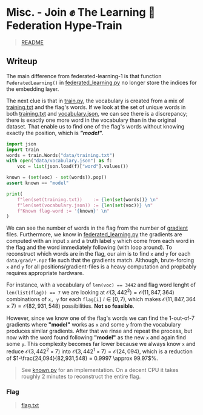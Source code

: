 
# Misc. - Join :fist: The Learning :book: Federation Hype-Train

> [README](../README.md)

## Writeup

The main difference from federated-learning-1 is that function `FederatedLearning()` in [federated_learning.py](../src/federated_learning.py) no longer store the indices for the embedding layer.

The next clue is that in [train.py](../src/train.py), the vocabulary is created from a mix of [training.txt](../src/data/training.txt) and the flag's words.
If we look at the set of unique words in both [training.txt](../src/data/training.txt) and [vocabulary.json](../src/data/vocabulary.json), we can see there is a discrepancy; there is exactly one more word in the vocabulary than in the original dataset.
That enable us to find one of the flag's words without knowing exactly the position, which is ***"model"***.

```py
import json
import train
words = train.Words("data/training.txt")
with open("data/vocabulary.json") as f:
	voc = list(json.load(f)["word"].values())

known = (set(voc) - set(words)).pop()
assert known == "model"

print(
	f"len(set(training.txt))    := {len(set(words))} \n"
	f"len(set(vocabulary.json)) := {len(set(voc))} \n"
	f"Known flag-word := '{known}' \n"
)
```

We can see the number of words in the flag from the number of [gradient](../src/data/grad/) files. 
Furthermore, we know in [federated_learning.py](../src/federated_learning.py) the gradients are computed with an input `x` and a truth label `y` which come from each word in the flag and the word immediately following (with loop around).
To reconstruct which words are in the flag, our aim is to find `x` and `y` for each `data/grad/*.npz` file such that the gradients match.
Although, brute-forcing `x` and `y` for all positions/gradient-files is a heavy computation and propbably requires appropriate hardware.

For instance, with a vocabulary of `len(voc) == 3442` and flag word lenght of `len(list(flag)) == 7` we are looking at $\mathcal{O}(3,442^{2}) = \mathcal{O}(11,847,364)$ combinations of `x, y` for each `flag[i]` $i \in [0,7)$, which makes $\mathcal{O}(11,847,364 \times 7) = \mathcal{O}(82,931,548)$ possibilities. **Not so feasible**.

However, since we know one of the flag's words we can find the 1-out-of-7 gradients where **"model"** works as `x` and some `y` from the vocabulary produces similar gradients.
After that we rinse and repeat the process, but now with the word found following **"model"** as the new `x` and again find some `y`.
This complexity becomes far lower because we always know `x` and reduce $\mathcal{O}(3,442^{2} \times 7)$ into $\mathcal{O}(3,442^{1} \times 7) = \mathcal{O}(24,094)$, which is a reduction of $1-\frac{24,094}{82,931,548} = 0.9997 \approx 99.97$%.

> See [known.py](../src/solve/known.py) for an implementation.
> On a decent CPU it takes roughly 2 minutes to reconstruct the entire flag.

### Flag
> [flag.txt](../src/flag.txt)
